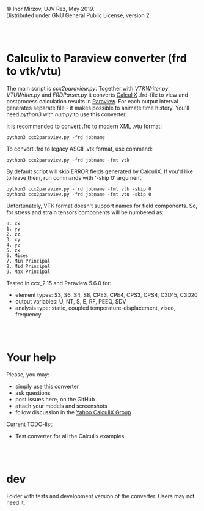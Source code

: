 © Ihor Mirzov, UJV Rez, May 2019.  
Distributed under GNU General Public License, version 2.

<br/><br/>



# Calculix to Paraview converter (frd to vtk/vtu)

The main script is *ccx2paraview.py*. Together with *VTKWriter.py*, *VTUWriter.py* and *FRDParser.py* it converts [CalculiX](http://www.dhondt.de/) .frd-file to view and postprocess calculation results in [Paraview](https://www.paraview.org/). For each output interval generates separate file - it makes possible to animate time history. You'll need *python3* with *numpy* to use this converter.

It is recommended to convert .frd to modern XML .vtu format:

    python3 ccx2paraview.py -frd jobname

To convert .frd to legacy ASCII .vtk format, use command:

    python3 ccx2paraview.py -frd jobname -fmt vtk

By default script will skip ERROR fields generated by CalculiX. If you'd like to leave them, run commands with '-skip 0' argument:

    python3 ccx2paraview.py -frd jobname -fmt vtk -skip 0
    python3 ccx2paraview.py -frd jobname -fmt vtu -skip 0

Unfortunately, VTK format doesn't support names for field components. So, for stress and strain tensors components will be numbered as:

    0. xx
    1. yy
    2. zz
    3. xy
    4. yz
    5. zx
    6. Mises
    7. Min Principal
    8. Mid Principal
    9. Max Principal

Tested in ccx_2.15 and Paraview 5.6.0 for:

- element types: S3, S6, S4, S8, CPE3, CPE4, CPS3, CPS4, C3D15, C3D20
- output variables: U, NT, S, E, RF, PEEQ, SDV
- analysis type: static, coupled temperature-displacement, visco, frequency

<br/><br/>



# Your help

Please, you may:

- simply use this converter
- ask questions
- post issues here, on the GitHub
- attach your models and screenshots
- follow discussion in the [Yahoo CalculiX Group](https://groups.yahoo.com/neo/groups/CALCULIX/conversations/topics/13712)

Current TODO-list:

- Test converter for all the Calculix examples.

<br/><br/>



# dev

Folder with tests and development version of the converter. Users may not need it.
